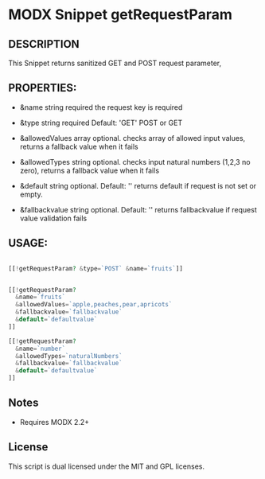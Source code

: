 # MODX Snippet getRequestParam

## DESCRIPTION

This Snippet returns sanitized GET and POST request parameter,


## PROPERTIES:

* &name string required
	the request key is required

* &type string required Default: 'GET'
	POST or GET

* &allowedValues array optional. 
	checks array of allowed input values, 
  returns a fallback value when it fails

* &allowedTypes string optional. 
 	checks input natural numbers (1,2,3 no zero), 
  returns a fallback value when it fails   

* &default string optional. Default: '' 
  returns default if request is not set or empty.

* &fallbackvalue string optional. Default: '' 
  returns fallbackvalue if request value validation fails



## USAGE:

```php

[[!getRequestParam? &type=`POST` &name=`fruits`]]


[[!getRequestParam? 
  &name=`fruits` 
  &allowedValues=`apple,peaches,pear,apricots` 
  &fallbackvalue=`fallbackvalue` 
  &default=`defaultvalue`
]]

[[!getRequestParam? 
  &name=`number` 
  &allowedTypes=`naturalNumbers` 
  &fallbackvalue=`fallbackvalue` 
  &default=`defaultvalue` 
]]
```

## Notes

* Requires MODX 2.2+

## License

This script is dual licensed under the MIT and GPL licenses.



